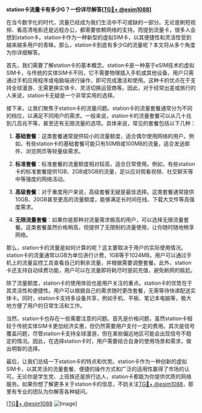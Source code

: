 **station卡流量卡有多少G？一份详尽解答[[TG💪+ @esim1088](https://t.me/s/esim1088)]**

在当今数字化的时代，流量已经成为我们生活中不可或缺的一部分。无论是刷短视频、看高清电影还是远程办公，都需要依赖网络的支持。而提到流量卡，很多人会想到station卡。station卡作为一种新型的虚拟SIM卡，以其便捷性和灵活性受到越来越多用户的青睐。那么，station卡到底有多少G的流量呢？本文将从多个角度为你详细解答。

首先，我们需要了解station卡的基本概念。station卡是一种基于eSIM技术的虚拟SIM卡，与传统的实体SIM卡不同，它不需要物理插入手机或其他设备。用户只需通过手机应用程序或电脑端进行操作，即可完成激活和使用。这种卡的优点在于支持全球漫游、无需更换实体卡、灵活切换运营商等。因此，对于经常出差或旅行的人来说，station卡无疑是一个非常实用的选择。

接下来，让我们聚焦于station卡的流量问题。station卡的流量套餐通常分为不同的档位，以满足不同用户的需求。一般来说，station卡的流量套餐可以从几十兆到几百兆不等，甚至还有无限流量的选项。具体来说，常见的套餐包括以下几种：

1. **基础套餐**：这类套餐通常提供较小的流量额度，适合偶尔使用网络的用户。例如，有些station卡的基础套餐可能只有50MB或100MB的流量，适合发送邮件、浏览网页等轻量级需求。

2. **标准套餐**：标准套餐的流量额度相对较高，适合日常使用。例如，有些station卡的标准套餐提供1GB、2GB或5GB的流量，足以应对观看视频、社交聊天等中等强度的网络活动。

3. **高级套餐**：对于重度用户来说，高级套餐无疑是最佳选择。这类套餐通常提供10GB、20GB甚至更高的流量额度，能够满足长时间在线、下载大文件等高强度需求。

4. **无限流量套餐**：如果你是那种对流量需求极高的用户，可以选择无限流量套餐。这类套餐虽然价格稍高，但提供了无限制的流量使用，让你随时随地畅享网络。

那么，station卡的流量是如何计算的呢？这主要取决于用户的实际使用情况。station卡的流量通常以GB为单位进行计费，1GB等于1024MB。用户可以通过手机上的流量监控工具查看自己的剩余流量，并根据需要调整套餐。此外，station卡还支持自动续费功能，用户可以在流量即将耗尽时提前充值，避免断网的尴尬。

除了流量额度，station卡的使用体验也是用户关注的重点。station卡的优势在于其灵活性和便捷性。用户可以根据自己的需求随时更改套餐，无需等待快递配送实体卡。同时，station卡支持多设备共享，例如手机、平板、笔记本电脑等，极大地方便了用户的日常生活和工作。

当然，station卡也存在一些需要注意的问题。首先是价格问题，虽然station卡相较于传统实体SIM卡更加经济实惠，但仍然需要用户支付一定的费用。其次是信号覆盖问题，尽管station卡支持全球漫游，但在某些偏远地区可能会出现信号不稳定的情况。因此，在选择station卡时，用户需要结合自身的使用场景和需求，做出明智的选择。

最后，让我们总结一下station卡的特点和优势。station卡作为一种创新的虚拟SIM卡，以其灵活的流量套餐、便捷的操作方式和广泛的适用性赢得了市场的认可。无论你是学生党、上班族还是旅行达人，station卡都能为你提供优质的网络服务。如果你想了解更多关于station卡的信息，不妨关注[TG💪+ @esim1088](https://t.me/s/esim1088)，那里有专业的团队为你解答各种疑问。

[[TG💪+ @esim1088](https://t.me/s/esim1088) ![Image](https://i.postimg.cc/4NQfJmqS/Snipaste-2025-05-13-00-14-12.png)]